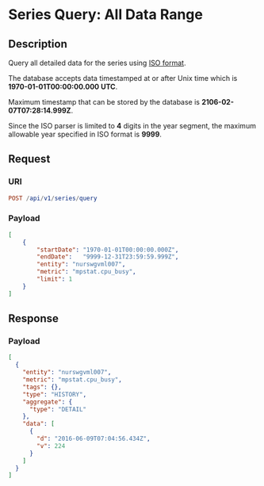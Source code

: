 # Series Query: All Data Range

## Description

Query all detailed data for the series using [ISO format](../../../../shared/date-format.md#supported-formats).

The database accepts data timestamped at or after Unix time which is **1970-01-01T00:00:00.000 UTC**.

Maximum timestamp that can be stored by the database is **2106-02-07T07:28:14.999Z**.

Since the ISO parser is limited to **4** digits in the year segment, the maximum allowable year specified in ISO format is **9999**.

## Request

### URI

```elm
POST /api/v1/series/query
```

### Payload

```json
[
    {
        "startDate": "1970-01-01T00:00:00.000Z",
        "endDate":   "9999-12-31T23:59:59.999Z",
        "entity": "nurswgvml007",
        "metric": "mpstat.cpu_busy",
        "limit": 1
    }
]
```

## Response

### Payload

```json
[
  {
    "entity": "nurswgvml007",
    "metric": "mpstat.cpu_busy",
    "tags": {},
    "type": "HISTORY",
    "aggregate": {
      "type": "DETAIL"
    },
    "data": [
      {
        "d": "2016-06-09T07:04:56.434Z",
        "v": 224
      }
    ]
  }
]
```
